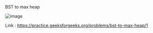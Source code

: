 BST to max heap 

![image](https://user-images.githubusercontent.com/23376002/189808118-e3f5cce2-b258-4a9a-8e10-58b41bff9b70.png)


Link : https://practice.geeksforgeeks.org/problems/bst-to-max-heap/1
